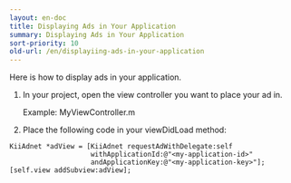 ```yaml
---
layout: en-doc
title: Displaying Ads in Your Application
summary: Displaying Ads in Your Application
sort-priority: 10
old-url: /en/displayiing-ads-in-your-application
---
```

Here is how to display ads in your application.

1. In your project, open the view controller you want to place your ad in.

    Example: MyViewController.m
1. Place the following code in your viewDidLoad method:

```objc
KiiAdnet *adView = [KiiAdnet requestAdWithDelegate:self
                    withApplicationId:@"<my-application-id>"
                    andApplicationKey:@"<my-application-key>"];
[self.view addSubview:adView];
```
